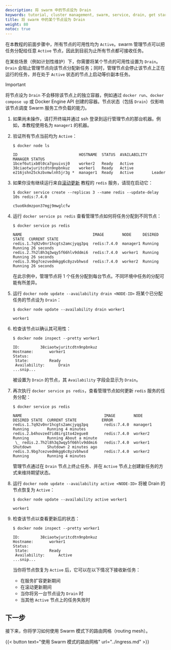 ```yaml
---
description: 将 swarm 中的节点设为 Drain
keywords: tutorial, cluster management, swarm, service, drain, get started
title: 将 swarm 中的某个节点设为 Drain
weight: 80
notoc: true
---
```


在本教程的前面步骤中，所有节点的可用性均为 `Active`。swarm 管理节点可以把任务分配给任意 `Active` 节点，因此到目前为止所有节点都可接收任务。

在某些场景（例如计划性维护）下，你需要将某个节点的可用性设置为 `Drain`。`Drain` 会阻止管理节点向该节点分配新任务；同时，管理节点会停止该节点上正在运行的任务，并在处于 `Active` 状态的节点上启动等价副本任务。

> [!IMPORTANT]
>
> 将节点设为 `Drain` 不会移除该节点上的独立容器，例如通过 `docker run`、`docker compose up` 或 Docker Engine API 创建的容器。节点状态（包括 `Drain`）仅影响该节点调度 Swarm 服务工作负载的能力。

1.  如果尚未操作，请打开终端并通过 ssh 登录到运行管理节点的那台机器。例如，本教程使用名为 `manager1` 的机器。

2.  验证所有节点当前均为 `Active`：

    ```console
    $ docker node ls

    ID                           HOSTNAME  STATUS  AVAILABILITY  MANAGER STATUS
    1bcef6utixb0l0ca7gxuivsj0    worker2   Ready   Active
    38ciaotwjuritcdtn9npbnkuz    worker1   Ready   Active
    e216jshn25ckzbvmwlnh5jr3g *  manager1  Ready   Active        Leader
    ```

3.  如果你没有继续运行来自[滚动更新](rolling-update.md) 教程的 `redis` 服务，请现在启动它：

    ```console
    $ docker service create --replicas 3 --name redis --update-delay 10s redis:7.4.0

    c5uo6kdmzpon37mgj9mwglcfw
    ```

4.  运行 `docker service ps redis` 查看管理节点如何将任务分配到不同节点：

    ```console
    $ docker service ps redis

    NAME                               IMAGE        NODE     DESIRED STATE  CURRENT STATE
    redis.1.7q92v0nr1hcgts2amcjyqg3pq  redis:7.4.0  manager1 Running        Running 26 seconds
    redis.2.7h2l8h3q3wqy5f66hlv9ddmi6  redis:7.4.0  worker1  Running        Running 26 seconds
    redis.3.9bg7cezvedmkgg6c8yzvbhwsd  redis:7.4.0  worker2  Running        Running 26 seconds
    ```

    在此示例中，管理节点将 1 个任务分配到每台节点。不同环境中任务的分配可能有所差异。

5.  运行 `docker node update --availability drain <NODE-ID>` 将某个已分配任务的节点设为 `Drain`：

    ```console
    $ docker node update --availability drain worker1

    worker1
    ```

6.  检查该节点以确认其可用性：

    ```console
    $ docker node inspect --pretty worker1

    ID:			38ciaotwjuritcdtn9npbnkuz
    Hostname:		worker1
    Status:
     State:			Ready
     Availability:		Drain
    ...snip...
    ```

    被设置为 `Drain` 的节点，其 `Availability` 字段会显示为 `Drain`。

7.  再次执行 `docker service ps redis`，查看管理节点如何更新 `redis` 服务的任务分配：

    ```console
    $ docker service ps redis

    NAME                                    IMAGE        NODE      DESIRED STATE  CURRENT STATE           ERROR
    redis.1.7q92v0nr1hcgts2amcjyqg3pq       redis:7.4.0  manager1  Running        Running 4 minutes
    redis.2.b4hovzed7id8irg1to42egue8       redis:7.4.0  worker2   Running        Running About a minute
     \_ redis.2.7h2l8h3q3wqy5f66hlv9ddmi6   redis:7.4.0  worker1   Shutdown       Shutdown 2 minutes ago
    redis.3.9bg7cezvedmkgg6c8yzvbhwsd       redis:7.4.0  worker2   Running        Running 4 minutes
    ```

    管理节点通过在 `Drain` 节点上终止任务、并在 `Active` 节点上创建新任务的方式来维持期望状态。

8.  运行 `docker node update --availability active <NODE-ID>` 将被 Drain 的节点恢复为 `Active`：

    ```console
    $ docker node update --availability active worker1

    worker1
    ```

9.  检查该节点以查看更新后的状态：

    ```console
    $ docker node inspect --pretty worker1

    ID:			38ciaotwjuritcdtn9npbnkuz
    Hostname:		worker1
    Status:
     State:			Ready
     Availability:		Active
    ...snip...
    ```

    当你将节点恢复为 `Active` 后，它可以在以下情况下接收新任务：

    * 在服务扩容更新期间
    * 在滚动更新期间
    * 当你将另一台节点设为 `Drain` 时
    * 当其他 `Active` 节点上的任务失败时

## 下一步

接下来，你将学习如何使用 Swarm 模式下的路由网格（routing mesh）。

{{< button text="使用 Swarm 模式的路由网格" url="../ingress.md" >}}
